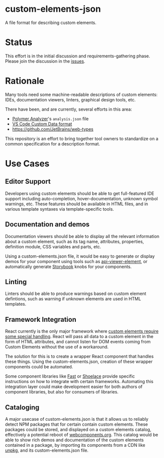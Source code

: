 # custom-elements-json
A file format for describing custom elements.

# Status

This effort is in the initial discussion and requirements-gathering phase. Please join the discussion in the [issues](https://github.com/webcomponents/custom-elements-json/issues).

# Rationale

Many tools need some machine-readable descriptions of custom elements: IDEs, documentation viewers, linters, graphical design tools, etc.

There have been, and are currently, several efforts in this area:
- [Polymer Analyzer](https://github.com/Polymer/tools/tree/master/packages/analyzer)'s `analysis.json` file
- [VS Code Custom Data format](https://github.com/microsoft/vscode-custom-data/tree/master/samples/webcomponents)
- https://github.com/JetBrains/web-types

This repository is an effort to bring together tool owners to standardize on a common specification for a description format.

# Use Cases

## Editor Support

Developers using custom elements should be able to get full-featured IDE support including auto-completion, hover-documentation, unknown symbol warnings, etc. These features should be available in HTML files, and in various template syntaxes via template-specific tools.

## Documentation and demos

Documentation viewers should be able to display all the relevant information about a custom element, such as its tag name, attributes, properties, definition module, CSS variables and parts, etc.

Using a custom-elements.json file, it would be easy to generate or display demos for your component using tools such as [api-viewer-element](https://github.com/web-padawan/api-viewer-element), or automatically generate [Storybook](https://storybook.js.org/) knobs for your components.

## Linting

Linters should be able to produce warnings based on custom element defintions, such as warning if unknown elements are used in HTML templates.

## Framework Integration

React currently is the only major framework where [custom elements require some special handling](https://custom-elements-everywhere.com/). React will pass all data to a custom element in the form of HTML attributes, and cannot listen for DOM events coming from Custom Elements without the use of a workaround.

The solution for this is to create a wrapper React component that handles these things. Using the custom-elements.json, creation of these wrapper components could be automated.

Some component libraries like [Fast](https://www.fast.design/docs/integrations/react) or [Shoelace](https://shoelace.style/getting-started/usage?id=react) provide specific instructions on how to integrate with certain frameworks. Automating this integration layer could make development easier for both authors of component libraries, but also for consumers of libraries.

## Cataloging

A major usecase of custom-elements.json is that it allows us to reliably detect NPM packages that for certain contain custom elements. These packages could be stored, and displayed on a custom elements catalog, effectively a potential reboot of [webcomponents.org](https://www.webcomponents.org/). This catalog would be able to show rich demos and documentation of the custom elements contained in a package, by importing its components from a CDN like [unpkg](https://unpkg.com/), and its custom-elements.json file.